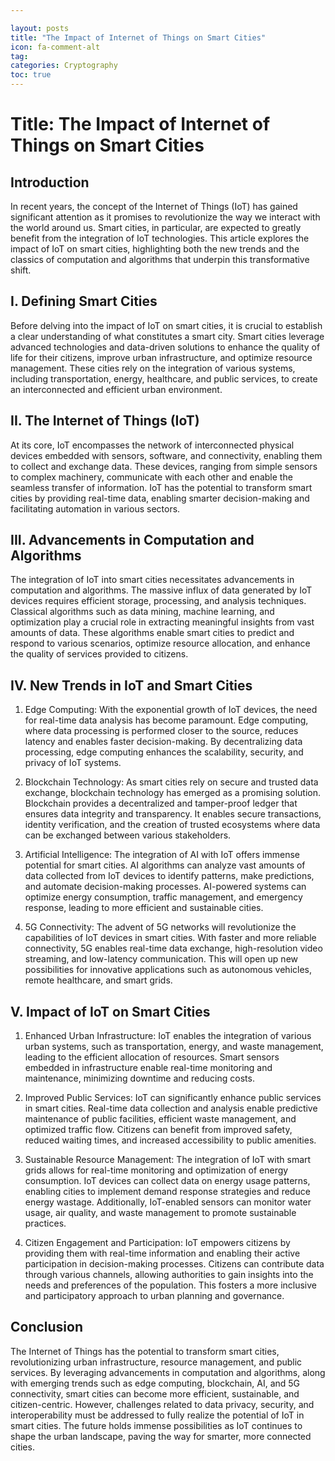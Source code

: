 ```yaml
---

layout: posts
title: "The Impact of Internet of Things on Smart Cities"
icon: fa-comment-alt
tag:      
categories: Cryptography
toc: true
---
```




# Title: The Impact of Internet of Things on Smart Cities

## Introduction

In recent years, the concept of the Internet of Things (IoT) has gained significant attention as it promises to revolutionize the way we interact with the world around us. Smart cities, in particular, are expected to greatly benefit from the integration of IoT technologies. This article explores the impact of IoT on smart cities, highlighting both the new trends and the classics of computation and algorithms that underpin this transformative shift.

## I. Defining Smart Cities

Before delving into the impact of IoT on smart cities, it is crucial to establish a clear understanding of what constitutes a smart city. Smart cities leverage advanced technologies and data-driven solutions to enhance the quality of life for their citizens, improve urban infrastructure, and optimize resource management. These cities rely on the integration of various systems, including transportation, energy, healthcare, and public services, to create an interconnected and efficient urban environment.

## II. The Internet of Things (IoT)

At its core, IoT encompasses the network of interconnected physical devices embedded with sensors, software, and connectivity, enabling them to collect and exchange data. These devices, ranging from simple sensors to complex machinery, communicate with each other and enable the seamless transfer of information. IoT has the potential to transform smart cities by providing real-time data, enabling smarter decision-making and facilitating automation in various sectors.

## III. Advancements in Computation and Algorithms

The integration of IoT into smart cities necessitates advancements in computation and algorithms. The massive influx of data generated by IoT devices requires efficient storage, processing, and analysis techniques. Classical algorithms such as data mining, machine learning, and optimization play a crucial role in extracting meaningful insights from vast amounts of data. These algorithms enable smart cities to predict and respond to various scenarios, optimize resource allocation, and enhance the quality of services provided to citizens.

## IV. New Trends in IoT and Smart Cities

1. Edge Computing: With the exponential growth of IoT devices, the need for real-time data analysis has become paramount. Edge computing, where data processing is performed closer to the source, reduces latency and enables faster decision-making. By decentralizing data processing, edge computing enhances the scalability, security, and privacy of IoT systems.

2. Blockchain Technology: As smart cities rely on secure and trusted data exchange, blockchain technology has emerged as a promising solution. Blockchain provides a decentralized and tamper-proof ledger that ensures data integrity and transparency. It enables secure transactions, identity verification, and the creation of trusted ecosystems where data can be exchanged between various stakeholders.

3. Artificial Intelligence: The integration of AI with IoT offers immense potential for smart cities. AI algorithms can analyze vast amounts of data collected from IoT devices to identify patterns, make predictions, and automate decision-making processes. AI-powered systems can optimize energy consumption, traffic management, and emergency response, leading to more efficient and sustainable cities.

4. 5G Connectivity: The advent of 5G networks will revolutionize the capabilities of IoT devices in smart cities. With faster and more reliable connectivity, 5G enables real-time data exchange, high-resolution video streaming, and low-latency communication. This will open up new possibilities for innovative applications such as autonomous vehicles, remote healthcare, and smart grids.

## V. Impact of IoT on Smart Cities

1. Enhanced Urban Infrastructure: IoT enables the integration of various urban systems, such as transportation, energy, and waste management, leading to the efficient allocation of resources. Smart sensors embedded in infrastructure enable real-time monitoring and maintenance, minimizing downtime and reducing costs.

2. Improved Public Services: IoT can significantly enhance public services in smart cities. Real-time data collection and analysis enable predictive maintenance of public facilities, efficient waste management, and optimized traffic flow. Citizens can benefit from improved safety, reduced waiting times, and increased accessibility to public amenities.

3. Sustainable Resource Management: The integration of IoT with smart grids allows for real-time monitoring and optimization of energy consumption. IoT devices can collect data on energy usage patterns, enabling cities to implement demand response strategies and reduce energy wastage. Additionally, IoT-enabled sensors can monitor water usage, air quality, and waste management to promote sustainable practices.

4. Citizen Engagement and Participation: IoT empowers citizens by providing them with real-time information and enabling their active participation in decision-making processes. Citizens can contribute data through various channels, allowing authorities to gain insights into the needs and preferences of the population. This fosters a more inclusive and participatory approach to urban planning and governance.

## Conclusion

The Internet of Things has the potential to transform smart cities, revolutionizing urban infrastructure, resource management, and public services. By leveraging advancements in computation and algorithms, along with emerging trends such as edge computing, blockchain, AI, and 5G connectivity, smart cities can become more efficient, sustainable, and citizen-centric. However, challenges related to data privacy, security, and interoperability must be addressed to fully realize the potential of IoT in smart cities. The future holds immense possibilities as IoT continues to shape the urban landscape, paving the way for smarter, more connected cities.
